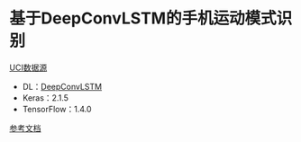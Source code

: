 # 基于DeepConvLSTM的手机运动模式识别

[UCI数据源](https://archive.ics.uci.edu/ml/datasets/human+activity+recognition+using+smartphones)

- DL：[DeepConvLSTM](http://www.mdpi.com/1424-8220/16/1/115/html)
- Keras：2.1.5
- TensorFlow：1.4.0

[参考文档](https://www.jianshu.com/p/ecbd6b4f54d2)

